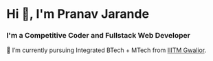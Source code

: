 <h1>Hi 👋, I'm Pranav Jarande</h1>
<h3>I'm a Competitive Coder and Fullstack Web Developer</h3>

<p>
  🔭 I’m currently pursuing Integrated BTech + MTech from <a href="http://www.iiitm.ac.in/" target="_blank">IIITM Gwalior</a>.
</p>
